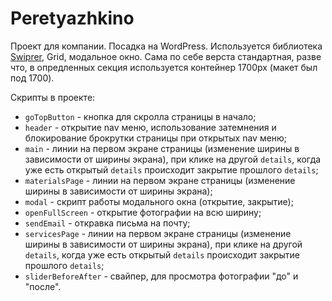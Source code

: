 # Peretyazhkino

Проект для компании. Посадка на WordPress. Используется библиотека [Swiprer](https://swiperjs.com/demos), Grid, модальное окно. Сама по себе верста стандартная, разве что, в опредленных секция используется контейнер 1700px (макет был под 1700). 

Скрипты в проекте:
* ```goTopButton``` - кнопка для скролла страницы в начало;
* ```header``` - открытие nav меню, использование затемнения и блокирование брокрутки страницы при открытых nav меню;
* ```main``` - линии на первом экране страницы (изменение ширины в зависимости от ширины экрана), при клике на другой ```details```, когда уже есть открытый ```details``` происходит закрытие прошлого ```details```;
* ```materialsPage``` - линии на первом экране страницы (изменение ширины в зависимости от ширины экрана);
* ```modal``` - скрипт работы модального окна (открытие, закрытие);
* ```openFullScreen``` - открытие фотографии на всю ширину;
* ```sendEmail``` - откравка письма на почту;
* ```servicesPage``` - линии на первом экране страницы (изменение ширины в зависимости от ширины экрана), при клике на другой ```details```, когда уже есть открытый ```details``` происходит закрытие прошлого ```details```;
* ```sliderBeforeAfter``` - свайпер, для просмотра фотографии "до" и "после".
